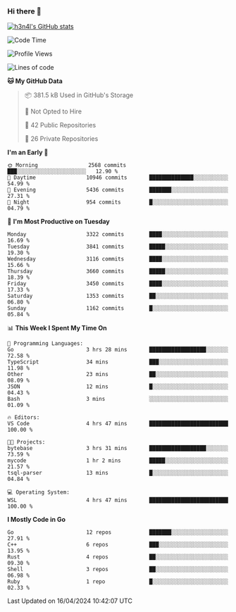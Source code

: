 ### Hi there 👋

[![h3n4l's GitHub stats](https://github-readme-stats.vercel.app/api?username=h3n4l&count_private=true&show_icons=true&theme=radical)](https://github.com/h3n4l/github-readme-stats)

<!--START_SECTION:waka-->
![Code Time](http://img.shields.io/badge/Code%20Time-1%2C862%20hrs%2054%20mins-blue)

![Profile Views](http://img.shields.io/badge/Profile%20Views-0-blue)

![Lines of code](https://img.shields.io/badge/From%20Hello%20World%20I%27ve%20Written-6.4%20million%20lines%20of%20code-blue)

**🐱 My GitHub Data** 

> 📦 381.5 kB Used in GitHub's Storage 
 > 
> 🚫 Not Opted to Hire
 > 
> 📜 42 Public Repositories 
 > 
> 🔑 26 Private Repositories 
 > 
**I'm an Early 🐤** 

```text
🌞 Morning                2568 commits        ███░░░░░░░░░░░░░░░░░░░░░░   12.90 % 
🌆 Daytime                10946 commits       ██████████████░░░░░░░░░░░   54.99 % 
🌃 Evening                5436 commits        ███████░░░░░░░░░░░░░░░░░░   27.31 % 
🌙 Night                  954 commits         █░░░░░░░░░░░░░░░░░░░░░░░░   04.79 % 
```
📅 **I'm Most Productive on Tuesday** 

```text
Monday                   3322 commits        ████░░░░░░░░░░░░░░░░░░░░░   16.69 % 
Tuesday                  3841 commits        █████░░░░░░░░░░░░░░░░░░░░   19.30 % 
Wednesday                3116 commits        ████░░░░░░░░░░░░░░░░░░░░░   15.66 % 
Thursday                 3660 commits        █████░░░░░░░░░░░░░░░░░░░░   18.39 % 
Friday                   3450 commits        ████░░░░░░░░░░░░░░░░░░░░░   17.33 % 
Saturday                 1353 commits        ██░░░░░░░░░░░░░░░░░░░░░░░   06.80 % 
Sunday                   1162 commits        █░░░░░░░░░░░░░░░░░░░░░░░░   05.84 % 
```


📊 **This Week I Spent My Time On** 

```text
💬 Programming Languages: 
Go                       3 hrs 28 mins       ██████████████████░░░░░░░   72.58 % 
TypeScript               34 mins             ███░░░░░░░░░░░░░░░░░░░░░░   11.98 % 
Other                    23 mins             ██░░░░░░░░░░░░░░░░░░░░░░░   08.09 % 
JSON                     12 mins             █░░░░░░░░░░░░░░░░░░░░░░░░   04.43 % 
Bash                     3 mins              ░░░░░░░░░░░░░░░░░░░░░░░░░   01.09 % 

🔥 Editors: 
VS Code                  4 hrs 47 mins       █████████████████████████   100.00 % 

🐱‍💻 Projects: 
bytebase                 3 hrs 31 mins       ██████████████████░░░░░░░   73.59 % 
mycode                   1 hr 2 mins         █████░░░░░░░░░░░░░░░░░░░░   21.57 % 
tsql-parser              13 mins             █░░░░░░░░░░░░░░░░░░░░░░░░   04.84 % 

💻 Operating System: 
WSL                      4 hrs 47 mins       █████████████████████████   100.00 % 
```

**I Mostly Code in Go** 

```text
Go                       12 repos            ███████░░░░░░░░░░░░░░░░░░   27.91 % 
C++                      6 repos             ███░░░░░░░░░░░░░░░░░░░░░░   13.95 % 
Rust                     4 repos             ██░░░░░░░░░░░░░░░░░░░░░░░   09.30 % 
Shell                    3 repos             ██░░░░░░░░░░░░░░░░░░░░░░░   06.98 % 
Ruby                     1 repo              █░░░░░░░░░░░░░░░░░░░░░░░░   02.33 % 
```




 Last Updated on 16/04/2024 10:42:07 UTC
<!--END_SECTION:waka-->

